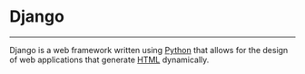 # Django
___
Django is a web framework written using [Python](/wiki/Python) that allows for the design of web applications that generate [HTML](/wiki/HTML) dynamically.
